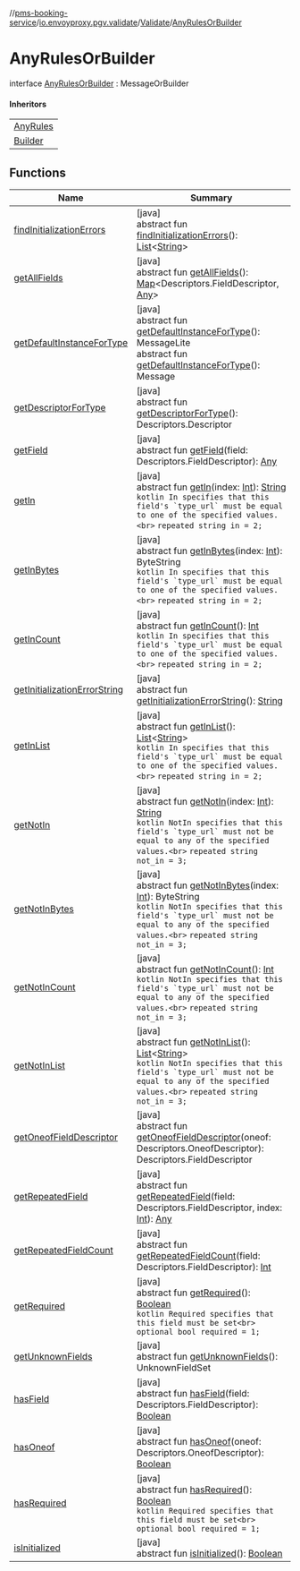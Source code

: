 //[pms-booking-service](../../../../index.md)/[io.envoyproxy.pgv.validate](../../index.md)/[Validate](../index.md)/[AnyRulesOrBuilder](index.md)

# AnyRulesOrBuilder

interface [AnyRulesOrBuilder](index.md) : MessageOrBuilder

#### Inheritors

| |
|---|
| [AnyRules](../-any-rules/index.md) |
| [Builder](../-any-rules/-builder/index.md) |

## Functions

| Name | Summary |
|---|---|
| [findInitializationErrors](../-timestamp-rules-or-builder/index.md#1227463831%2FFunctions%2F-1170581573) | [java]<br>abstract fun [findInitializationErrors](../-timestamp-rules-or-builder/index.md#1227463831%2FFunctions%2F-1170581573)(): [List](https://docs.oracle.com/en/java/javase/23/docs/api/java.base/java/util/List.html)&lt;[String](https://docs.oracle.com/en/java/javase/23/docs/api/java.base/java/lang/String.html)&gt; |
| [getAllFields](../-timestamp-rules-or-builder/index.md#-1735213033%2FFunctions%2F-1170581573) | [java]<br>abstract fun [getAllFields](../-timestamp-rules-or-builder/index.md#-1735213033%2FFunctions%2F-1170581573)(): [Map](https://docs.oracle.com/en/java/javase/23/docs/api/java.base/java/util/Map.html)&lt;Descriptors.FieldDescriptor, [Any](https://kotlinlang.org/api/core/kotlin-stdlib/kotlin/-any/index.html)&gt; |
| [getDefaultInstanceForType](../-timestamp-rules/-builder/index.md#-889905270%2FFunctions%2F-1170581573) | [java]<br>abstract fun [getDefaultInstanceForType](../-timestamp-rules/-builder/index.md#-889905270%2FFunctions%2F-1170581573)(): MessageLite<br>abstract fun [getDefaultInstanceForType](../-timestamp-rules-or-builder/index.md#1172508988%2FFunctions%2F-1170581573)(): Message |
| [getDescriptorForType](../-timestamp-rules-or-builder/index.md#-2023656483%2FFunctions%2F-1170581573) | [java]<br>abstract fun [getDescriptorForType](../-timestamp-rules-or-builder/index.md#-2023656483%2FFunctions%2F-1170581573)(): Descriptors.Descriptor |
| [getField](../-timestamp-rules-or-builder/index.md#-728711289%2FFunctions%2F-1170581573) | [java]<br>abstract fun [getField](../-timestamp-rules-or-builder/index.md#-728711289%2FFunctions%2F-1170581573)(field: Descriptors.FieldDescriptor): [Any](https://kotlinlang.org/api/core/kotlin-stdlib/kotlin/-any/index.html) |
| [getIn](get-in.md) | [java]<br>abstract fun [getIn](get-in.md)(index: [Int](https://kotlinlang.org/api/core/kotlin-stdlib/kotlin/-int/index.html)): [String](https://docs.oracle.com/en/java/javase/23/docs/api/java.base/java/lang/String.html)<br>```kotlin In specifies that this field's `type_url` must be equal to one of the specified values.<br>``` `repeated string in = 2;` |
| [getInBytes](get-in-bytes.md) | [java]<br>abstract fun [getInBytes](get-in-bytes.md)(index: [Int](https://kotlinlang.org/api/core/kotlin-stdlib/kotlin/-int/index.html)): ByteString<br>```kotlin In specifies that this field's `type_url` must be equal to one of the specified values.<br>``` `repeated string in = 2;` |
| [getInCount](get-in-count.md) | [java]<br>abstract fun [getInCount](get-in-count.md)(): [Int](https://kotlinlang.org/api/core/kotlin-stdlib/kotlin/-int/index.html)<br>```kotlin In specifies that this field's `type_url` must be equal to one of the specified values.<br>``` `repeated string in = 2;` |
| [getInitializationErrorString](../-timestamp-rules-or-builder/index.md#-106143432%2FFunctions%2F-1170581573) | [java]<br>abstract fun [getInitializationErrorString](../-timestamp-rules-or-builder/index.md#-106143432%2FFunctions%2F-1170581573)(): [String](https://docs.oracle.com/en/java/javase/23/docs/api/java.base/java/lang/String.html) |
| [getInList](get-in-list.md) | [java]<br>abstract fun [getInList](get-in-list.md)(): [List](https://docs.oracle.com/en/java/javase/23/docs/api/java.base/java/util/List.html)&lt;[String](https://docs.oracle.com/en/java/javase/23/docs/api/java.base/java/lang/String.html)&gt;<br>```kotlin In specifies that this field's `type_url` must be equal to one of the specified values.<br>``` `repeated string in = 2;` |
| [getNotIn](get-not-in.md) | [java]<br>abstract fun [getNotIn](get-not-in.md)(index: [Int](https://kotlinlang.org/api/core/kotlin-stdlib/kotlin/-int/index.html)): [String](https://docs.oracle.com/en/java/javase/23/docs/api/java.base/java/lang/String.html)<br>```kotlin NotIn specifies that this field's `type_url` must not be equal to any of the specified values.<br>``` `repeated string not_in = 3;` |
| [getNotInBytes](get-not-in-bytes.md) | [java]<br>abstract fun [getNotInBytes](get-not-in-bytes.md)(index: [Int](https://kotlinlang.org/api/core/kotlin-stdlib/kotlin/-int/index.html)): ByteString<br>```kotlin NotIn specifies that this field's `type_url` must not be equal to any of the specified values.<br>``` `repeated string not_in = 3;` |
| [getNotInCount](get-not-in-count.md) | [java]<br>abstract fun [getNotInCount](get-not-in-count.md)(): [Int](https://kotlinlang.org/api/core/kotlin-stdlib/kotlin/-int/index.html)<br>```kotlin NotIn specifies that this field's `type_url` must not be equal to any of the specified values.<br>``` `repeated string not_in = 3;` |
| [getNotInList](get-not-in-list.md) | [java]<br>abstract fun [getNotInList](get-not-in-list.md)(): [List](https://docs.oracle.com/en/java/javase/23/docs/api/java.base/java/util/List.html)&lt;[String](https://docs.oracle.com/en/java/javase/23/docs/api/java.base/java/lang/String.html)&gt;<br>```kotlin NotIn specifies that this field's `type_url` must not be equal to any of the specified values.<br>``` `repeated string not_in = 3;` |
| [getOneofFieldDescriptor](../-timestamp-rules-or-builder/index.md#1767160798%2FFunctions%2F-1170581573) | [java]<br>abstract fun [getOneofFieldDescriptor](../-timestamp-rules-or-builder/index.md#1767160798%2FFunctions%2F-1170581573)(oneof: Descriptors.OneofDescriptor): Descriptors.FieldDescriptor |
| [getRepeatedField](../-timestamp-rules-or-builder/index.md#1425494465%2FFunctions%2F-1170581573) | [java]<br>abstract fun [getRepeatedField](../-timestamp-rules-or-builder/index.md#1425494465%2FFunctions%2F-1170581573)(field: Descriptors.FieldDescriptor, index: [Int](https://kotlinlang.org/api/core/kotlin-stdlib/kotlin/-int/index.html)): [Any](https://kotlinlang.org/api/core/kotlin-stdlib/kotlin/-any/index.html) |
| [getRepeatedFieldCount](../-timestamp-rules-or-builder/index.md#-950528252%2FFunctions%2F-1170581573) | [java]<br>abstract fun [getRepeatedFieldCount](../-timestamp-rules-or-builder/index.md#-950528252%2FFunctions%2F-1170581573)(field: Descriptors.FieldDescriptor): [Int](https://kotlinlang.org/api/core/kotlin-stdlib/kotlin/-int/index.html) |
| [getRequired](get-required.md) | [java]<br>abstract fun [getRequired](get-required.md)(): [Boolean](https://kotlinlang.org/api/core/kotlin-stdlib/kotlin/-boolean/index.html)<br>```kotlin Required specifies that this field must be set<br>``` `optional bool required = 1;` |
| [getUnknownFields](../-timestamp-rules-or-builder/index.md#-1388384690%2FFunctions%2F-1170581573) | [java]<br>abstract fun [getUnknownFields](../-timestamp-rules-or-builder/index.md#-1388384690%2FFunctions%2F-1170581573)(): UnknownFieldSet |
| [hasField](../-timestamp-rules-or-builder/index.md#2095008451%2FFunctions%2F-1170581573) | [java]<br>abstract fun [hasField](../-timestamp-rules-or-builder/index.md#2095008451%2FFunctions%2F-1170581573)(field: Descriptors.FieldDescriptor): [Boolean](https://kotlinlang.org/api/core/kotlin-stdlib/kotlin/-boolean/index.html) |
| [hasOneof](../-timestamp-rules-or-builder/index.md#687391779%2FFunctions%2F-1170581573) | [java]<br>abstract fun [hasOneof](../-timestamp-rules-or-builder/index.md#687391779%2FFunctions%2F-1170581573)(oneof: Descriptors.OneofDescriptor): [Boolean](https://kotlinlang.org/api/core/kotlin-stdlib/kotlin/-boolean/index.html) |
| [hasRequired](has-required.md) | [java]<br>abstract fun [hasRequired](has-required.md)(): [Boolean](https://kotlinlang.org/api/core/kotlin-stdlib/kotlin/-boolean/index.html)<br>```kotlin Required specifies that this field must be set<br>``` `optional bool required = 1;` |
| [isInitialized](../-timestamp-rules-or-builder/index.md#-786502173%2FFunctions%2F-1170581573) | [java]<br>abstract fun [isInitialized](../-timestamp-rules-or-builder/index.md#-786502173%2FFunctions%2F-1170581573)(): [Boolean](https://kotlinlang.org/api/core/kotlin-stdlib/kotlin/-boolean/index.html) |